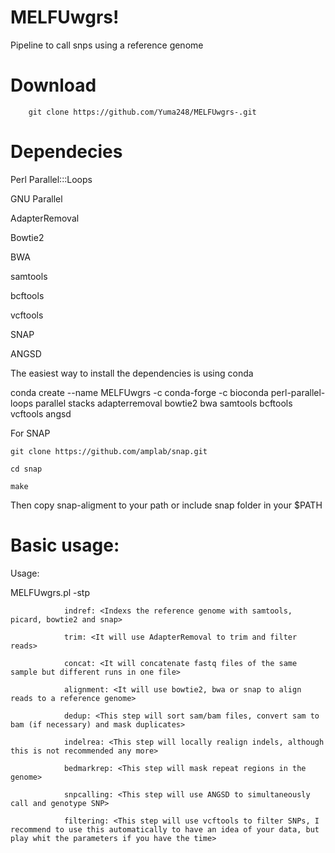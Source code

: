 # MELFUwgrs!
Pipeline to call snps using a reference genome

# Download
        git clone https://github.com/Yuma248/MELFUwgrs-.git
  
# Dependecies 

Perl Parallel:::Loops

GNU Parallel

AdapterRemoval

Bowtie2

BWA

samtools

bcftools

vcftools

SNAP

ANGSD

The easiest way to install the dependencies is using conda 

conda create --name MELFUwgrs -c conda-forge -c bioconda perl-parallel-loops parallel stacks adapterremoval bowtie2 bwa samtools bcftools vcftools angsd

For SNAP 

    git clone https://github.com/amplab/snap.git 

    cd snap 

    make  

Then copy snap-aligment to your path or include snap folder in your $PATH 


# Basic usage:


Usage:

MELFUwgrs.pl 
        -stp <You need at least determine what steps you want to run>
        
                indref: <Indexs the reference genome with samtools, picard, bowtie2 and snap> 
                
                trim: <It will use AdapterRemoval to trim and filter reads> 
                
                concat: <It will concatenate fastq files of the same sample but different runs in one file> 
                
                alignment: <It will use bowtie2, bwa or snap to align reads to a reference genome> 
                
                dedup: <This step will sort sam/bam files, convert sam to bam (if necessary) and mask duplicates> 
                
                indelrea: <This step will locally realign indels, although this is not recommended any more> 
                
                bedmarkrep: <This step will mask repeat regions in the genome> 
                
                snpcalling: <This step will use ANGSD to simultaneously call and genotype SNP> 
                
                filtering: <This step will use vcftools to filter SNPs, I recommend to use this automatically to have an idea of your data, but play whit the parameters if you have the time> 
                


